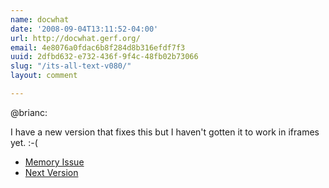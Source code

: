 ```yaml
---
name: docwhat
date: '2008-09-04T13:11:52-04:00'
url: http://docwhat.gerf.org/
email: 4e8076a0fdac6b8f284d8b316efdf7f3
uuid: 2dfbd632-e732-436f-9f4c-48fb02b73066
slug: "/its-all-text-v080/"
layout: comment

---
```


<p>@brianc:</p>
I have a new version that fixes this but I haven't gotten it to work in iframes yet. :-(

<ul>
  <li><a href="http://trac.gerf.org/itsalltext/ticket/2" rel="nofollow">Memory Issue</a></li>
  <li><a href="http://trac.gerf.org/itsalltext/milestone/NewMonitor" rel="nofollow">Next Version</a></li>
</ul>
